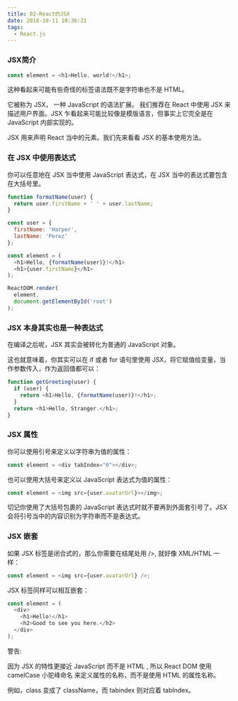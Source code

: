 ```yaml
---
title: 02-React的JSX
date: 2018-10-11 10:36:21
tags:
  - React.js
---
```

### JSX简介
``` js
const element = <h1>Hello, world!</h1>;
``` 
这种看起来可能有些奇怪的标签语法既不是字符串也不是 HTML。
<p></p>
它被称为 JSX， 一种 JavaScript 的语法扩展。 我们推荐在 React 中使用 JSX 来描述用户界面。JSX 乍看起来可能比较像是模版语言，但事实上它完全是在 JavaScript 内部实现的。
<p></p>
JSX 用来声明 React 当中的元素。我们先来看看 JSX 的基本使用方法。

### 在 JSX 中使用表达式
你可以任意地在 JSX 当中使用 JavaScript 表达式，在 JSX 当中的表达式要包含在大括号里。
``` js
function formatName(user) {
  return user.firstName + ' ' + user.lastName;
}

const user = {
  firstName: 'Harper',
  lastName: 'Perez'
};

const element = (
  <h1>Hello, {formatName(user)}!</h1>
  <h1>{user.firstName}</h1>
);

ReactDOM.render(
  element,
  document.getElementById('root')
);
``` 

### JSX 本身其实也是一种表达式
在编译之后呢，JSX 其实会被转化为普通的 JavaScript 对象。

这也就意味着，你其实可以在 if 或者 for 语句里使用 JSX，将它赋值给变量，当作参数传入，作为返回值都可以：
``` js
function getGreeting(user) {
  if (user) {
    return <h1>Hello, {formatName(user)}!</h1>;
  }
  return <h1>Hello, Stranger.</h1>;
}
```

### JSX 属性
你可以使用引号来定义以字符串为值的属性：
``` js
const element = <div tabIndex="0"></div>;
```
也可以使用大括号来定义以 JavaScript 表达式为值的属性：
``` js
const element = <img src={user.avatarUrl}></img>;
```

切记你使用了大括号包裹的 JavaScript 表达式时就不要再到外面套引号了。JSX 会将引号当中的内容识别为字符串而不是表达式。

### JSX 嵌套
如果 JSX 标签是闭合式的，那么你需要在结尾处用 />, 就好像 XML/HTML 一样：
``` js
const element = <img src={user.avatarUrl} />;
```
JSX 标签同样可以相互嵌套：
``` js
const element = (
  <div>
    <h1>Hello!</h1>
    <h2>Good to see you here.</h2>
  </div>
);
```

警告:

因为 JSX 的特性更接近 JavaScript 而不是 HTML , 所以 React DOM 使用 camelCase 小驼峰命名 来定义属性的名称，而不是使用 HTML 的属性名称。

例如，class 变成了 className，而 tabindex 则对应着 tabIndex。


